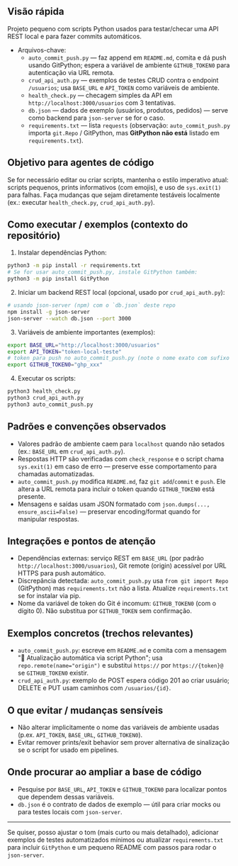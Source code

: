 ## Visão rápida

Projeto pequeno com scripts Python usados para testar/checar uma API REST local e para fazer commits automáticos.

- Arquivos-chave:
  - `auto_commit_push.py` — faz append em `README.md`, comita e dá push usando GitPython; espera a variável de ambiente `GITHUB_TOKEN0` para autenticação via URL remota.
  - `crud_api_auth.py` — exemplos de testes CRUD contra o endpoint `/usuarios`; usa `BASE_URL` e `API_TOKEN` como variáveis de ambiente.
  - `health_check.py` — checagem simples da API em `http://localhost:3000/usuarios` com 3 tentativas.
  - `db.json` — dados de exemplo (usuários, produtos, pedidos) — serve como backend para `json-server` se for o caso.
  - `requirements.txt` — lista `requests` (observação: `auto_commit_push.py` importa `git.Repo` / GitPython, mas **GitPython não está** listado em `requirements.txt`).

## Objetivo para agentes de código

Se for necessário editar ou criar scripts, mantenha o estilo imperativo atual: scripts pequenos, prints informativos (com emojis), e uso de `sys.exit(1)` para falhas. Faça mudanças que sejam diretamente testáveis localmente (ex.: executar `health_check.py`, `crud_api_auth.py`).

## Como executar / exemplos (contexto do repositório)

1) Instalar dependências Python:

```bash
python3 -m pip install -r requirements.txt
# Se for usar auto_commit_push.py, instale GitPython também:
python3 -m pip install GitPython
```

2) Iniciar um backend REST local (opcional, usado por `crud_api_auth.py`):

```bash
# usando json-server (npm) com o `db.json` deste repo
npm install -g json-server
json-server --watch db.json --port 3000
```

3) Variáveis de ambiente importantes (exemplos):

```bash
export BASE_URL="http://localhost:3000/usuarios"
export API_TOKEN="token-local-teste"
# token para push no auto_commit_push.py (note o nome exato com sufixo 0)
export GITHUB_TOKEN0="ghp_xxx"
```

4) Executar os scripts:

```bash
python3 health_check.py
python3 crud_api_auth.py
python3 auto_commit_push.py
```

## Padrões e convenções observados

- Valores padrão de ambiente caem para `localhost` quando não setados (ex.: `BASE_URL` em `crud_api_auth.py`).
- Respostas HTTP são verificadas com `check_response` e o script chama `sys.exit(1)` em caso de erro — preserve esse comportamento para chamadas automatizadas.
- `auto_commit_push.py` modifica `README.md`, faz `git add`/`commit` e `push`. Ele altera a URL remota para incluir o token quando `GITHUB_TOKEN0` está presente.
- Mensagens e saídas usam JSON formatado com `json.dumps(..., ensure_ascii=False)` — preservar encoding/format quando for manipular respostas.

## Integrações e pontos de atenção

- Dependências externas: serviço REST em `BASE_URL` (por padrão `http://localhost:3000/usuarios`), Git remote (origin) acessível por URL HTTPS para push automático.
- Discrepância detectada: `auto_commit_push.py` usa `from git import Repo` (GitPython) mas `requirements.txt` não a lista. Atualize `requirements.txt` se for instalar via pip.  
- Nome da variável de token do Git é incomum: `GITHUB_TOKEN0` (com o dígito 0). Não substitua por `GITHUB_TOKEN` sem confirmação.

## Exemplos concretos (trechos relevantes)

- `auto_commit_push.py`: escreve em `README.md` e comita com a mensagem "🤖 Atualização automática via script Python"; usa `repo.remote(name="origin")` e substitui `https://` por `https://{token}@` se `GITHUB_TOKEN0` existir.
- `crud_api_auth.py`: exemplo de POST espera código 201 ao criar usuário; DELETE e PUT usam caminhos com `/usuarios/{id}`.

## O que evitar / mudanças sensíveis

- Não alterar implicitamente o nome das variáveis de ambiente usadas (p.ex. `API_TOKEN`, `BASE_URL`, `GITHUB_TOKEN0`).
- Evitar remover prints/exit behavior sem prover alternativa de sinalização se o script for usado em pipelines.

## Onde procurar ao ampliar a base de código

- Pesquise por `BASE_URL`, `API_TOKEN` e `GITHUB_TOKEN0` para localizar pontos que dependem dessas variáveis.
- `db.json` é o contrato de dados de exemplo — útil para criar mocks ou para testes locais com `json-server`.

---

Se quiser, posso ajustar o tom (mais curto ou mais detalhado), adicionar exemplos de testes automatizados mínimos ou atualizar `requirements.txt` para incluir `GitPython` e um pequeno README com passos para rodar o `json-server`.
